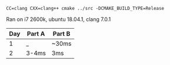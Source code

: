 `CC=clang CXX=clang++ cmake ../src -DCMAKE_BUILD_TYPE=Release`

Ran on i7 2600k, ubuntu 18.04.1, clang 7.0.1


|Day | Part A |	Part B |
|----|--------|--------|
|1   | _      | ~30ms  |
|2   | 3-4ms  | 3ms    |
